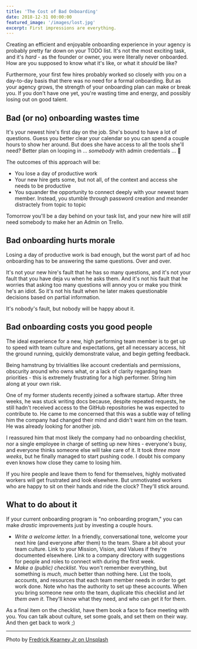 ```yaml
---
title: 'The Cost of Bad Onboarding'
date: 2018-12-31 00:00:00
featured_image: '/images/lost.jpg'
excerpt: First impressions are everything.
---
```


Creating an efficient and enjoyable onboarding experience in your agency is probably pretty far down on your TODO list. It's not the most exciting task, and it's _hard_ - as the founder or owner, you were literally never onboarded. How are you supposed to know what it's like, or what it _should_ be like? 

Furthermore, your first few hires probably worked so closely with you on a day-to-day basis that there was no need for a formal onboarding. But as your agency grows, the strength of your onboarding plan can make or break you. If you don't have one yet, you're wasting time and energy, and possibly losing out on good talent.

## Bad (or no) onboarding wastes time

It's your newest hire's first day on the job. She's bound to have a lot of questions. Guess you better clear your calendar so you can spend a couple hours to show her around. But does she have access to all the tools she'll need? Better plan on looping in ... _somebody_ with admin credentials ... 🤔

The outcomes of this approach will be:

- You lose a day of productive work
- Your new hire gets some, but not all, of the context and access she needs to be productive
- You squander the opportunity to connect deeply with your newest team member. Instead, you stumble through password creation and meander distractely from topic to topic

Tomorrow you'll be a day behind on your task list, and your new hire will _still_ need somebody to make her an Admin on Trello.

## Bad onboarding hurts morale

Losing a day of productive work is bad enough, but the worst part of ad hoc onboarding has to be answering the same questions. Over and over. 

It's not your new hire's fault that he has so many questions, and it's not your fault that you have deja vu when he asks them. And it's not his fault that he worries that asking too many questions will annoy you or make you think he's an idiot. So it's not his fault when he later makes questionable decisions based on partial information. 

It's nobody's fault, but nobody will be happy about it.

## Bad onboarding costs you good people

The ideal experience for a new, high performing team member is to get up to speed with team culture and expectations, get all necessary access, hit the ground running, quickly demonstrate value, and begin getting feedback.

Being hamstrung by trivialities like account credentials and permissions, obscurity around who owns what, or a lack of clarity regarding team priorities - this is extremely frustrating for a high performer. String him along at your own risk.

One of my former students recently joined a software startup. After three weeks, he was stuck writing docs because, despite repeated requests, he still hadn't received access to the GitHub repositories he was expected to contribute to. He came to me concerned that this was a subtle way of telling him the company had changed their mind and didn't want him on the team. He was already looking for another job.

I reassured him that most likely the company had no onboarding checklist, nor a single employee in charge of setting up new hires - everyone's busy, and everyone thinks someone else will take care of it. It took _three more weeks_, but he finally managed to start pushing code. I doubt his company even knows how close they came to losing him.

If you hire people and leave them to fend for themselves, highly motivated workers will get frustrated and look elsewhere. But unmotivated workers who are happy to sit on their hands and ride the clock? They'll stick around.

## What to do about it

If your current onboarding program is "no onboarding program," you can make _drastic_ improvements just by investing a couple hours.

- _Write a welcome letter._ In a friendly, conversational tone, welcome your next hire (and everyone after them) to the team. Share a bit about your team culture. Link to your Mission, Vision, and Values if they're documented elsewhere. Link to a company directory with suggestions for people and roles to connect with during the first week.
- _Make a (public) checklist._ You won't remember everything, but something is _much, much_ better than nothing here. List the tools, accounts, and resources that each team member needs in order to get work done. Note who has the authority to set up these accounts. When you bring someone new onto the team, duplicate this checklist and _let them own it_. They'll know what they need, and who can get it for them. 

As a final item on the checklist, have them book a face to face meeting with you. You can talk about culture, set some goals, and set them on their way. And then get back to work ;)

---

Photo by [Fredrick Kearney Jr on Unsplash](https://unsplash.com/@fredasem)
